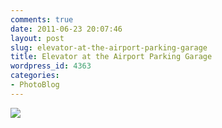 ```yaml
---
comments: true
date: 2011-06-23 20:07:46
layout: post
slug: elevator-at-the-airport-parking-garage
title: Elevator at the Airport Parking Garage
wordpress_id: 4363
categories:
- PhotoBlog
---
```


![](http://ryanfitzer.com/main/wp-content/uploads/2011/06/photo7-950x709.jpg)
